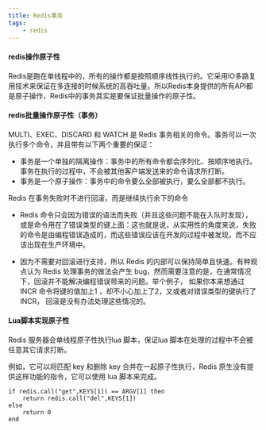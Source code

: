 ```yaml
---
title: Redis事务
tags:
    - redis
---
```


#### redis操作原子性

Redis是跑在单线程中的，所有的操作都是按照顺序线性执行的。它采用IO多路复用技术来保证在多连接的时候系统的高吞吐量。所以Redis本身提供的所有API都是原子操作，Redis中的事务其实是要保证批量操作的原子性。

#### redis批量操作原子性（事务）

MULTI、EXEC、DISCARD 和 WATCH 是 Redis 事务相关的命令。事务可以一次执行多个命令，并且带有以下两个重要的保证：

* 事务是一个单独的隔离操作：事务中的所有命令都会序列化、按顺序地执行。事务在执行的过程中，不会被其他客户端发送来的命令请求所打断。
* 事务是一个原子操作：事务中的命令要么全部被执行，要么全部都不执行。

Redis 在事务失败时不进行回滚，而是继续执行余下的命令

* Redis 命令只会因为错误的语法而失败（并且这些问题不能在入队时发现），或是命令用在了错误类型的键上面：这也就是说，从实用性的角度来说，失败的命令是由编程错误造成的，而这些错误应该在开发的过程中被发现，而不应该出现在生产环境中。

* 因为不需要对回滚进行支持，所以 Redis 的内部可以保持简单且快速。有种观点认为 Redis 处理事务的做法会产生 bug，然而需要注意的是，在通常情况下，回滚并不能解决编程错误带来的问题。举个例子， 如果你本来想通过 INCR 命令将键的值加上1 ，却不小心加上了2，又或者对错误类型的键执行了INCR， 回滚是没有办法处理这些情况的。

#### Lua脚本实现原子性

Redis 服务器会单线程原子性执行lua 脚本，保证lua 脚本在处理的过程中不会被任意其它请求打断。

例如，它可以将匹配 key 和删除 key 合并在一起原子性执行，Redis 原生没有提供这样功能的指令，它可以使用 lua 脚本来完成。

```shell
if redis.call("get",KEYS[1]) == ARGV[1] then
    return redis.call("del",KEYS[1])
else
    return 0
end
```
